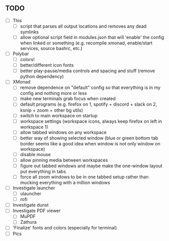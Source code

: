 ## TODO

- [ ] This
	- [ ] script that parses all output locations and removes any dead symlinks
	- [ ] allow optional script field in modules.json that will 'enable' the config when linked or something (e.g. recompile xmonad, enable/start services, source bashrc, etc.)
- [ ] Polybar
	- [ ] colors!
	- [ ] better/different icon fonts
	- [ ] better play-pause/media controls and spacing and stuff (remove python dependency)
- [ ] XMonad
	- [ ] remove dependence on "default" config so that everything is in my config and nothing more or less
	- [ ] make new terminals grab focus when created
	- [ ] default programs (e.g. firefox on 1, spotify + discord + slack on 2, ksnip + zoom + other bg utils)
	- [ ] switch to main workspace on startup
	- [ ] workspace settings (workspace icons, always keep firefox on left in workspace 1)
	- [ ] allow tabbed windows on any workspace
	- [ ] better way of showing selected window (blue or green bottom tab border seems like a good idea when window is not only window on workspace)
	- [ ] disable mouse
	- [ ] allow pinning media between workspaces
	- [ ] figure out tabbed windows and maybe make the one-window layout put everything in tabs
	- [ ] force all zoom windows to be in one tabbed setup rather than mucking everything with a million windows
- [ ] Investigate launcher
	- [ ] ulauncher
	- [ ] rofi
- [ ] Investigate dunst
- [ ] Investigate PDF viewer
	- [ ] MuPDF
	- [ ] Zathura
- [ ] 'Finalize' fonts and colors (especially for terminal)
- [ ] Pics

